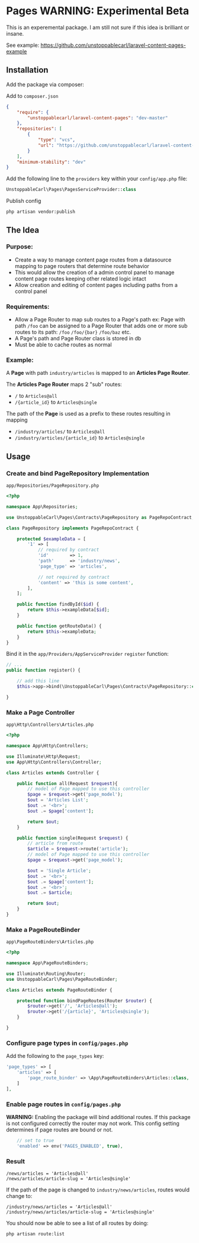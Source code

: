 
# Pages WARNING: Experimental Beta

This is an experemental package. I am still not sure if this idea is brilliant or insane.

See example: https://github.com/unstoppablecarl/laravel-content-pages-example

## Installation

Add the package via composer:

Add to `composer.json`
```json
{
    "require": {
        "unstoppablecarl/laravel-content-pages": "dev-master"
    },
    "repositories": [
        {
            "type": "vcs",
            "url": "https://github.com/unstoppablecarl/laravel-content-pages"
        }
    ],
    "minimum-stability": "dev"
}
```

Add the following line to the `providers` key within your `config/app.php` file:

```php
UnstoppableCarl\Pages\PagesServiceProvider::class
```

Publish config

```shell
php artisan vendor:publish
```

## The Idea

### Purpose:

 - Create a way to manage content page routes from a datasource mapping to page routers that determine route behavior
 - This would allow the creation of a admin control panel to manage content page routes keeping other related logic intact
 - Allow creation and editing of content pages including paths from a control panel

### Requirements:

 - Allow a Page Router to map sub routes to a Page's path ex: Page with path `/foo` can be assigned to a Page Router that adds one or more sub routes to its path: `/foo` `/foo/{bar}` `/foo/baz` etc.
 - A Page's path and Page Router class is stored in db
 - Must be able to cache routes as normal

### Example:

A **Page** with path `industry/articles` is mapped to an **Articles Page Router**.

The **Articles Page Router** maps 2 "sub" routes:
 - `/` to `Articles@all`
 -  `/{article_id}` to `Articles@single`

The path of the **Page** is used as a prefix to these routes resulting in mapping

 - `/industry/articles/` to `Articles@all`
 - `/industry/articles/{article_id}` to `Articles@single`

## Usage

### Create and bind PageRepository Implementation

`app/Repositories/PageRepository.php`

```php
<?php

namespace App\Repositories;

use UnstoppableCarl\Pages\Contracts\PageRepository as PageRepoContract;

class PageRepository implements PageRepoContract {

    protected $exampleData = [
        '1' => [
            // required by contract
            'id'        => 1,
            'path'      => 'industry/news',
            'page_type' => 'articles',

            // not required by contract
            'content' => 'this is some content',
        ],
    ];

    public function findById($id) {
        return $this->exampleData[$id];
    }

    public function getRouteData() {
        return $this->exampleData;
    }
}

```

Bind it in the `app/Providers/AppServiceProvider` `register` function:

```php
// ...
public function register() {

    // add this line
    $this->app->bind(\UnstoppableCarl\Pages\Contracts\PageRepository::class, \App\Repositories\PageRepository::class);

}
```

### Make a Page Controller

`app\Http\Controllers\Articles.php`

```php
<?php

namespace App\Http\Controllers;

use Illuminate\Http\Request;
use App\Http\Controllers\Controller;

class Articles extends Controller {

    public function all(Request $request){
        // model of Page mapped to use this controller
        $page = $request->get('page_model');
        $out = 'Articles List';
        $out .= '<br>';
        $out .= $page['content'];

        return $out;
    }

    public function single(Request $request) {
        // article from route
        $article = $request->route('article');
        // model of Page mapped to use this controller
        $page = $request->get('page_model');

        $out = 'Single Article';
        $out .= '<br>';
        $out .= $page['content'];
        $out .= '<br>';
        $out .= $article;

        return $out;
    }
}
```

### Make a PageRouteBinder

`app\PageRouteBinders\Articles.php`

```php
<?php

namespace App\PageRouteBinders;

use Illuminate\Routing\Router;
use UnstoppableCarl\Pages\PageRouteBinder;

class Articles extends PageRouteBinder {

    protected function bindPageRoutes(Router $router) {
        $router->get('/', 'Articles@all');
        $router->get('/{article}', 'Articles@single');
    }

}
```

### Configure page types in `config/pages.php`

Add the following to the `page_types` key:

```php
'page_types' => [
    'articles' => [
        'page_route_binder' => \App\PageRouteBinders\Articles::class,
    ]
],
```

### Enable page routes in  `config/pages.php`

**WARNING:** Enabling the package will bind additional routes. If this package is not configured correctly the router may not work. This config setting determines if page routes are bound or not.

```php
    // set to true
    'enabled' => env('PAGES_ENABLED', true),
```

### Result

```
/news/articles = 'Articles@all'
/news/articles/article-slug = 'Articles@single'
```

If the path of the page is changed to `industry/news/articles`, routes would change to:

```
/industry/news/articles = 'Articles@all'
/industry/news/articles/article-slug = 'Articles@single'
```

You should now be able to see a list of all routes by doing:

```shell
php artisan route:list
```
